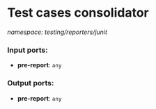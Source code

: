 # Test cases consolidator

_namespace: testing/reporters/junit_

### Input ports:

* __pre-report__: ` any `

### Output ports:

* __pre-report__: ` any `


